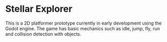 # Stellar Explorer

This is a 2D platformer prototype currently in early development using the Godot engine. The game has basic mechanics such as idle, jump, fly, run and collision detection with objects.

